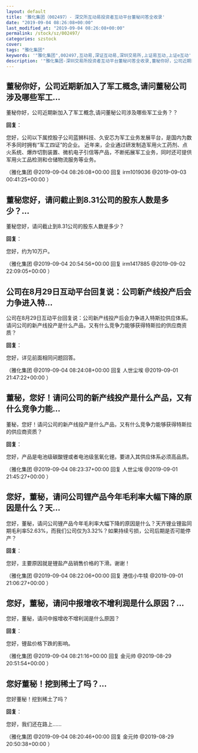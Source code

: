 ```yaml
---
layout: default
title: '雅化集团（002497）- 深交所互动易投资者互动平台董秘问答全收录'
date: "2019-09-04 08:26:08+00:00"
last_modified_at: "2019-09-04 08:26:08+00:00"
permalink: /stock/sz/002497/
categories: szstock
cover: 
tags: "雅化集团"
keywords: '"雅化集团",002497,互动易,深证互动易,深圳交易所,上证易互动,上证e互动'
description: '"雅化集团-深圳交易所投资者互动平台董秘问答全收录,董秘你好，公司近期新加入了军工概念,请问董秘公司涉及哪些军工业务？？"'
---
```


## 董秘你好，公司近期新加入了军工概念,请问董秘公司涉及哪些军工...

董秘你好，公司近期新加入了军工概念,请问董秘公司涉及哪些军工业务？？

**回复**：

您好，公司以下属控股子公司蓝狮科技、久安芯为军工业务发展平台，是国内为数不多同时拥有“军工四证”的企业。 近年来，企业通过研发制造军用火工药剂、点火系统、爆炸切割装置、微机电子引信等产品，不断拓展军工业务，同时还可提供军用火工品检测和仓储物流服务等业务。 

（雅化集团  @2019-09-04 08:26:08+00:00 回复 irm1019036  @2019-09-03 00:41:25+00:00 ）

## 董秘您好，请问截止到8.31公司的股东人数是多少？...

董秘您好，请问截止到8.31公司的股东人数是多少？

**回复**：

您好，约为10万户。 

（雅化集团  @2019-09-04 20:54:56+00:00 回复 irm1417885  @2019-09-02 22:09:05+00:00 ）

## 公司在8月29日互动平台回复说：公司新产线投产后会力争进入特...

公司在8月29日互动平台回复说：公司新产线投产后会力争进入特斯拉供应体系。请问公司的新产线投产是什么产品，又有什么竞争力能够获得特斯拉的供应商资质？

**回复**：

您好，详见前面相同问题回答。 

（雅化集团  @2019-09-04 08:24:08+00:00 回复 人世尘埃  @2019-09-01 21:47:22+00:00 ）

## 董秘，您好！请问公司的新产线投产是什么产品，又有什么竞争力能...

董秘，您好！请问公司的新产线投产是什么产品，又有什么竞争力能够获得特斯拉的供应商资质？

**回复**：

您好，产品是电池级碳酸锂或者电池级氢氧化锂。要进入其供应体系必须高品质。 

（雅化集团  @2019-09-04 08:23:37+00:00 回复 人世尘埃  @2019-09-01 21:45:27+00:00 ）

## 您好，董秘，请问公司锂产品今年毛利率大幅下降的原因是什么？天...

您好，董秘，请问公司锂产品今年毛利率大幅下降的原因是什么？天齐锂业锂盐同期毛利率52.63%，而我们公司仅为3.32%？如果持续亏损，公司后期是否可能停产？

**回复**：

您好，主要原因就是锂盐产品销售价格的下滑。谢谢！ 

（雅化集团  @2019-09-04 08:22:06+00:00 回复 港信小牛犊  @2019-09-01 21:06:27+00:00 ）

## 您好，董秘，请问中报增收不增利润是什么原因？...

您好，董秘，请问中报增收不增利润是什么原因？

**回复**：

您好，锂盐价格下跌的影响。 

（雅化集团  @2019-09-04 08:21:16+00:00 回复 金元帅  @2019-08-29 20:51:54+00:00 ）

## 您好董秘！挖到稀土了吗？...

您好董秘！挖到稀土了吗？

**回复**：

您好，我们还在路上...... 

（雅化集团  @2019-09-04 08:20:46+00:00 回复 金元帅  @2019-08-29 20:50:38+00:00 ）

